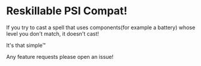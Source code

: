 # Reskillable PSI Compat!

If you try to cast a spell that uses components(for example a battery) whose level you don't match, it doesn't cast!

It's that simple™

Any feature requests please open an issue!